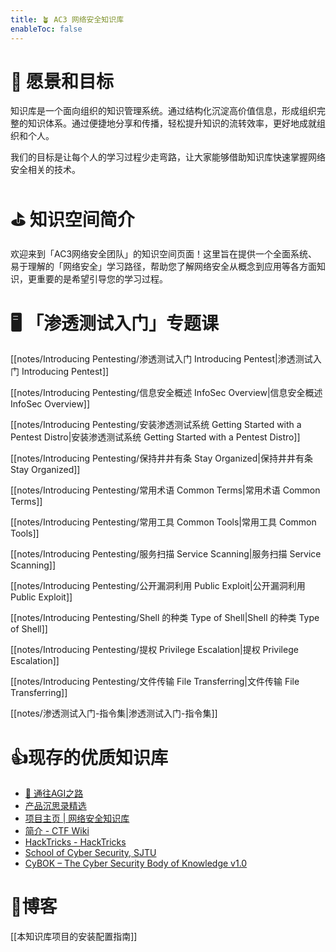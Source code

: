 ```yaml
---
title: 🪴 AC3 网络安全知识库
enableToc: false
---
```

# 🎯 愿景和目标

知识库是一个面向组织的知识管理系统。通过结构化沉淀高价值信息，形成组织完整的知识体系。通过便捷地分享和传播，轻松提升知识的流转效率，更好地成就组织和个人。

我们的目标是让每个人的学习过程少走弯路，让大家能够借助知识库快速掌握网络安全相关的技术。

# ⛳️ 知识空间简介

欢迎来到「AC3网络安全团队」的知识空间页面！这里旨在提供一个全面系统、易于理解的「网络安全」学习路径，帮助您了解网络安全从概念到应用等各方面知识，更重要的是希望引导您的学习过程。

# 🖥️ 「渗透测试入门」专题课

[[notes/Introducing Pentesting/渗透测试入门 Introducing Pentest|渗透测试入门 Introducing Pentest]]

[[notes/Introducing Pentesting/信息安全概述 InfoSec Overview|信息安全概述 InfoSec Overview]]

[[notes/Introducing Pentesting/安装渗透测试系统 Getting Started with a Pentest Distro|安装渗透测试系统 Getting Started with a Pentest Distro]]

[[notes/Introducing Pentesting/保持井井有条 Stay Organized|保持井井有条 Stay Organized]]

[[notes/Introducing Pentesting/常用术语 Common Terms|常用术语 Common Terms]]

[[notes/Introducing Pentesting/常用工具 Common Tools|常用工具 Common Tools]]

[[notes/Introducing Pentesting/服务扫描 Service Scanning|服务扫描 Service Scanning]]

[[notes/Introducing Pentesting/公开漏洞利用 Public Exploit|公开漏洞利用 Public Exploit]]

[[notes/Introducing Pentesting/Shell 的种类 Type of Shell|Shell 的种类 Type of Shell]]

[[notes/Introducing Pentesting/提权 Privilege Escalation|提权 Privilege Escalation]]

[[notes/Introducing Pentesting/文件传输 File Transferring|文件传输 File Transferring]]

[[notes/渗透测试入门-指令集|渗透测试入门-指令集]]

# 👍现存的优质知识库

- [🌈 通往AGI之路](https://ywh1bkansf.feishu.cn/wiki/QPe5w5g7UisbEkkow8XcDmOpn8e)
- [产品沉思录精选](https://pmthinking.com/)
- [项目主页 | 网络安全知识库](https://wintrysec.github.io/)
- [简介 - CTF Wiki](https://ctf-wiki.org/)
- [HackTricks - HackTricks](https://book.hacktricks.xyz/welcome/readme)
- [School of Cyber Security, SJTU](https://github.com/SJTU-SCS)
- [CyBOK – The Cyber Security Body of Knowledge v1.0](https://www.cybok.org/knowledgebase/)


# 📑博客

[[本知识库项目的安装配置指南]]

